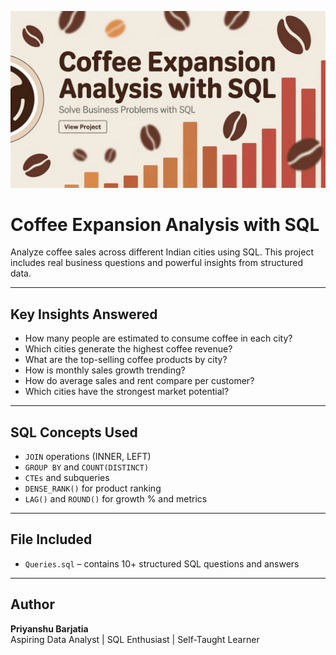 ![Coffee SQL Banner](Banner.jpeg)

#  Coffee Expansion Analysis with SQL

Analyze coffee sales across different Indian cities using SQL. This project includes real business questions and powerful insights from structured data.

---

##  Key Insights Answered

-  How many people are estimated to consume coffee in each city?
-  Which cities generate the highest coffee revenue?
-  What are the top-selling coffee products by city?
-  How is monthly sales growth trending?
-  How do average sales and rent compare per customer?
-  Which cities have the strongest market potential?

---

##  SQL Concepts Used

- `JOIN` operations (INNER, LEFT)
- `GROUP BY` and `COUNT(DISTINCT)`
- `CTEs` and subqueries
- `DENSE_RANK()` for product ranking
- `LAG()` and `ROUND()` for growth % and metrics

---

##  File Included

- `Queries.sql` – contains 10+ structured SQL questions and answers

---

##  Author

**Priyanshu Barjatia**  
Aspiring Data Analyst | SQL Enthusiast | Self-Taught Learner

